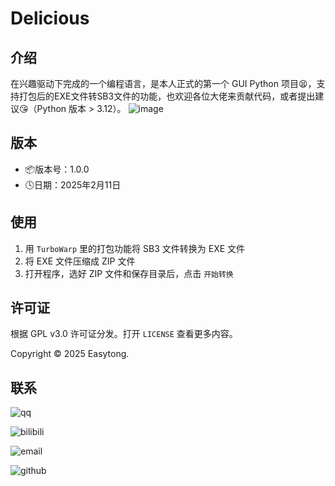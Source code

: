 # Delicious
## 介绍

在兴趣驱动下完成的一个编程语言，是本人正式的第一个 GUI Python 项目😫，支持打包后的EXE文件转SB3文件的功能，也欢迎各位大佬来贡献代码，或者提出建议😘（Python 版本 > 3.12）。
![image](https://github.com/user-attachments/assets/aae4a550-704e-42cc-a90c-fe46c5f6c0e2)

## 版本
- 📦版本号：1.0.0
- 🕓日期：2025年2月11日

## 使用
1. 用 `TurboWarp` 里的打包功能将 SB3 文件转换为 EXE 文件
2. 将 EXE 文件压缩成 ZIP 文件
3. 打开程序，选好 ZIP 文件和保存目录后，点击 `开始转换`

## 许可证

根据 GPL v3.0 许可证分发。打开 `LICENSE` 查看更多内容。

Copyright © 2025 Easytong.

## 联系

![qq](https://img.shields.io/badge/QQ-3661724417_Easytong-aqua)

![bilibili](https://img.shields.io/badge/Bilibili-3546576561637431_Easytong-red)

![email](https://img.shields.io/badge/Email-helloeasytong%40outlook.com-blue)

![github](https://img.shields.io/badge/GitHub-HelloEasytong-green?logo=github)


